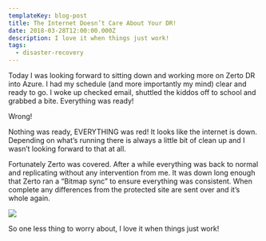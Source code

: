 ```yaml
---
templateKey: blog-post
title: The Internet Doesn’t Care About Your DR!
date: 2018-03-28T12:00:00.000Z
description: I love it when things just work!
tags:
  - disaster-recovery
---
```

Today I was looking forward to sitting down and working more on Zerto DR into Azure. I had my schedule (and more importantly my mind) clear and ready to go. I woke up checked email, shuttled the kiddos off to school and grabbed a bite. Everything was ready!

Wrong!

Nothing was ready, EVERYTHING was red! <sigh> It looks like the internet is down. Depending on what’s running there is always a little bit of clean up and I wasn’t looking forward to that at all.

Fortunately Zerto was covered. After a while everything was back to normal and replicating without any intervention from me. It was down long enough that Zerto ran a “Bitmap sync” to ensure everything was consistent. When complete any differences from the protected site are sent over and it’s whole again.

![](/img/capture.png)

So one less thing to worry about, I love it when things just work!
